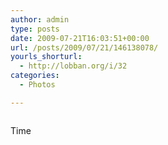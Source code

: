 ```yaml
---
author: admin
type: posts
date: 2009-07-21T16:03:51+00:00
url: /posts/2009/07/21/146138078/
yourls_shorturl:
  - http://lobban.org/i/32
categories:
  - Photos

---
```

<div class="figure">
  <img src="http://andy.lobban.org/photo/1280/146138078/1/n6SoNyvfPq6d193gAH0WPZmn" alt="" />
</div>

Time